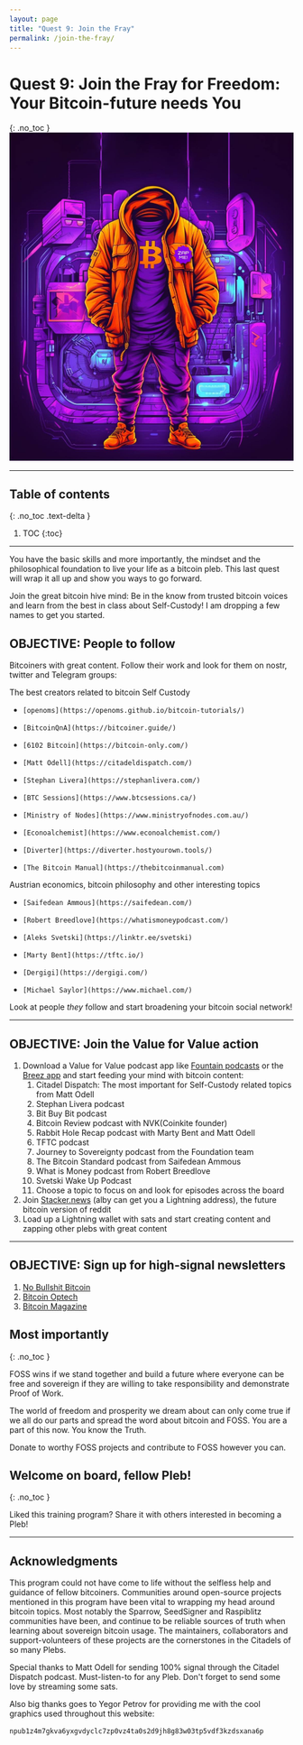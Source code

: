 ```yaml
---
layout: page
title: "Quest 9: Join the Fray"
permalink: /join-the-fray/
---
```


# Quest 9: Join the Fray for Freedom: Your Bitcoin-future needs You
{: .no_toc }
![anon_nostr_bitcoin_pleb](/assets/img/graphics/anon_nostr_bitcoin_pleb.jpg)

---

## Table of contents
{: .no_toc .text-delta }

1. TOC
{:toc}

---

You have the basic skills and more importantly, the mindset and the philosophical foundation to live your life as a bitcoin pleb. This last quest will wrap it all up and show you ways to go forward.

Join the great bitcoin hive mind: Be in the know from trusted bitcoin voices and learn from the best in class about Self-Custody! I am dropping a few names to get you started.

## OBJECTIVE: People to follow

Bitcoiners with great content. Follow their work and look for them on nostr, twitter and Telegram groups:

The best creators related to bitcoin Self Custody
*     [openoms](https://openoms.github.io/bitcoin-tutorials/)
*     [BitcoinQnA](https://bitcoiner.guide/)
*     [6102 Bitcoin](https://bitcoin-only.com/)
*     [Matt Odell](https://citadeldispatch.com/)
*     [Stephan Livera](https://stephanlivera.com/)
*     [BTC Sessions](https://www.btcsessions.ca/)
*     [Ministry of Nodes](https://www.ministryofnodes.com.au/)
*     [Econoalchemist](https://www.econoalchemist.com/)
*     [Diverter](https://diverter.hostyourown.tools/)
*     [The Bitcoin Manual](https://thebitcoinmanual.com)

Austrian economics, bitcoin philosophy and other interesting topics
*     [Saifedean Ammous](https://saifedean.com/)
*     [Robert Breedlove](https://whatismoneypodcast.com/)
*     [Aleks Svetski](https://linktr.ee/svetski)
*     [Marty Bent](https://tftc.io/)
*     [Dergigi](https://dergigi.com/)
*     [Michael Saylor](https://www.michael.com/)

Look at people _they_ follow and start broadening your bitcoin social network!

---

## OBJECTIVE: Join the Value for Value action

1. Download a Value for Value podcast app like [Fountain podcasts](https://www.fountain.fm/) or the [Breez app](https://breez.technology/) and start feeding your mind with bitcoin content:
    1. Citadel Dispatch: The most important for Self-Custody related topics from Matt Odell
    2. Stephan Livera podcast
    3. Bit Buy Bit podcast
    4. Bitcoin Review podcast with NVK(Coinkite founder)
    5. Rabbit Hole Recap podcast with Marty Bent and Matt Odell
    6. TFTC podcast
    7. Journey to Sovereignty podcast from the Foundation team
    8. The Bitcoin Standard podcast from Saifedean Ammous
    9. What is Money podcast from Robert Breedlove
    10. Svetski Wake Up Podcast
    11. Choose a topic to focus on and look for episodes across the board
2. Join [Stacker.news](https://stacker.news/) (alby can get you a Lightning address), the future bitcoin version of reddit
3. Load up a Lightning wallet with sats and start creating content and zapping other plebs with great content

---

## OBJECTIVE: Sign up for high-signal newsletters

1. [No Bullshit Bitcoin](https://www.nobsbitcoin.com/)
2. [Bitcoin Optech](https://bitcoinops.org/)
3. [Bitcoin Magazine](https://bitcoinmagazine.com/)

## Most importantly
{: .no_toc }

FOSS wins if we stand together and build a future where everyone can be free and sovereign if they are willing to take responsibility and demonstrate Proof of Work.

The world of freedom and prosperity we dream about can only come true if we all do our parts and spread the word about bitcoin and FOSS. You are a part of this now. You know the Truth.

Donate to worthy FOSS projects and contribute to FOSS however you can.

## Welcome on board, fellow Pleb!
{: .no_toc }

Liked this training program? Share it with others interested in becoming a Pleb!

---

## Acknowledgments
This program could not have come to life without the selfless help and guidance of fellow bitcoiners. Communities around open-source projects mentioned in this program have been vital to wrapping my head around bitcoin topics. Most notably the Sparrow, SeedSigner and Raspiblitz communities have been, and continue to be reliable sources of truth when learning about sovereign bitcoin usage. The maintainers, collaborators and support-volunteers of these projects are the cornerstones in the Citadels of so many Plebs.

Special thanks to Matt Odell for sending 100% signal through the Citadel Dispatch podcast. Must-listen-to for any Pleb. Don't forget to send some love by streaming some sats.

Also big thanks goes to Yegor Petrov for providing me with the cool graphics used throughout this website:
```sh
npub1z4m7gkva6yxgvdyclc7zp0vz4ta0s2d9jh8g83w03tp5vdf3kzdsxana6p
```
